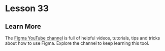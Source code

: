 # Lesson 33

## Learn More

The [Figma YouTube channel](https://www.youtube.com/c/Figmadesign) is full of
helpful videos, tutorials, tips and tricks about how to use Figma. Explore the
channel to keep learning this tool.
